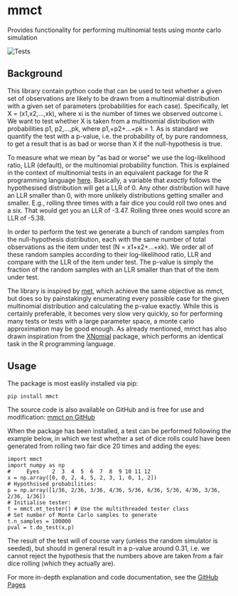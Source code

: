 # mmct

Provides functionality for performing multinomial tests using monte carlo simulation

![Tests](https://github.com/cwand/mmct/actions/workflows/tests.yml/badge.svg)

## Background

This library contain python code that can be used to test whether a given set of observations are likely to be drawn from a multinomial distribution with a given set of parameters \(probabilities for each case\). Specifically, let X = \(x1,x2,...,xk\), where xi is the number of times we observed outcome i. We want to test whether X is taken from a multinomial distribution with probabilities p1, p2,...,pk, where p1,+p2+...+pk = 1. As is standard we quantify the test with a p-value, i.e. the probability of, by pure randomness, to get a result that is as bad or worse than X if the null-hypothesis is true.

To measure what we mean by "as bad or worse" we use the log-likelihood ratio, LLR (default), or the multinomial probability function. This is explained in the context of multinomial tests in an equivalent package for the R programming language [here](https://cran.r-project.org/web/packages/XNomial/vignettes/XNomial.html). Basically, a variable that _exactly_ follows the hypothesised distribution will get a LLR of 0. Any other distribution will have an LLR smaller than 0, with more unlikely distributions getting smaller and smaller. E.g., rolling three times with a fair dice you could roll two ones and a six. That would get you an LLR of -3.47. Rolling three ones would score an LLR of -5.38.

In order to perform the test we generate a bunch of random samples from the null-hypothesis distribution, each with the same number of total observations as the item under test \(N = x1+x2+...+xk\). We order all of these random samples according to their log-likelihood ratio, LLR and compare with the LLR of the item under test. The p-value is simply the fraction of the random samples with an LLR smaller than that of the item under test.

The library is inspired by [met](https://pypi.org/project/met/), which achieve the same objective as mmct, but does so by painstakingly enumerating every possible case for the given multinomial distribution and calculating the p-value exactly. While this is certainly preferable, it becomes very slow very quickly, so for performing many tests or tests with a large parameter space, a monte carlo approximation may be good enough. As already mentioned, mmct has also drawn inspiration from the [XNomial](https://cran.r-project.org/web/packages/XNomial/vignettes/XNomial.html) package, which performs an identical task in the R programming language.

## Usage

The package is most easlily installed via pip:

```text
pip install mmct
```

The source code is also available on GitHub and is free for use and modification: [mmct on GitHub](https://github.com/cwand/mmct/)

When the package has been installed, a test can be performed following the example below, in which we test whether a set of dice rolls could have been generated from rolling two fair dice 20 times and adding the eyes:

```text
import mmct
import numpy as np
#     Eyes    2  3  4  5  6  7  8  9 10 11 12
x = np.array([0, 0, 2, 4, 5, 2, 3, 1, 0, 1, 2])
# Hypothsised probabilities:
p = np.array([1/36, 2/36, 3/36, 4/36, 5/36, 6/36, 5/36, 4/36, 3/36, 2/36, 1/36])
# Initialise tester:
t = mmct.mt_tester() # Use the multithreaded tester class
# Set number of Monte Carlo samples to generate
t.n_samples = 100000
pval = t.do_test(x,p)
```

The result of the test will of course vary \(unless the random simulator is seeded\), but should in general result in a p-value around 0.31, i.e. we cannot reject the hypothesis that the numbers above are taken from a fair dice rolling \(which they actually are\).

For more in-depth explanation and code documentation, see the [GitHub Pages](https://cwand.github.io/mmct/)
